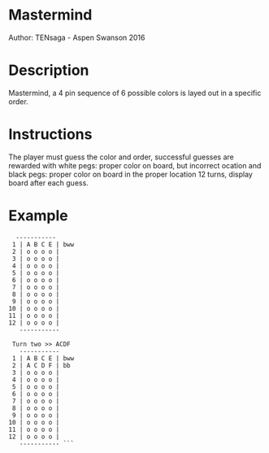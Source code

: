 # Mastermind
Author: TENsaga - Aspen Swanson 2016

# Description
Mastermind, a 4 pin sequence of 6 possible colors is layed out in a specific order.

# Instructions
The player must guess the color and order, successful guesses are rewarded with white pegs: proper color on board, but incorrect ocation
and black pegs: proper color on board in the proper location 12 turns, display board after each guess.

# Example 

``` Turn one >> ABCE
  -----------
 1 | A B C E | bww
 2 | o o o o |
 3 | o o o o |
 4 | o o o o |
 5 | o o o o |
 6 | o o o o |
 7 | o o o o |
 8 | o o o o |
 9 | o o o o |
10 | o o o o |
11 | o o o o |
12 | o o o o |
   -----------

 Turn two >> ACDF
   -----------
 1 | A B C E | bww
 2 | A C D F | bb
 3 | o o o o |
 4 | o o o o |
 5 | o o o o |
 6 | o o o o |
 7 | o o o o |
 8 | o o o o |
 9 | o o o o |
10 | o o o o |
11 | o o o o |
12 | o o o o |
   ----------- ```